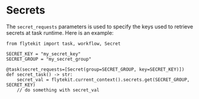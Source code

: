 # Secrets

The `secret_requests` parameters is used to specify the keys used to retrieve secrets at task runtime.
Here is an example:

```{code-block} python
from flytekit import task, workflow, Secret

SECRET_KEY = "my_secret_key"
SECRET_GROUP = "my_secret_group"

@task(secret_requests=[Secret(group=SECRET_GROUP, key=SECRET_KEY)])
def secret_task() -> str:
    secret_val = flytekit.current_context().secrets.get(SECRET_GROUP, SECRET_KEY)
    // do something with secret_val
```
